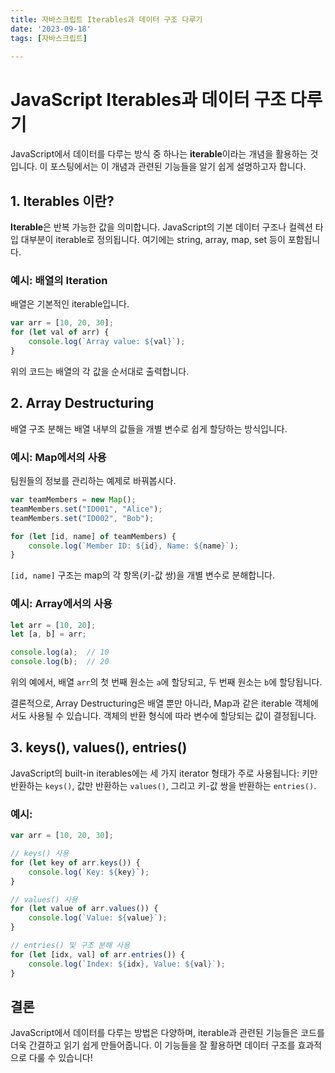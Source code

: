```yaml
---
title: 자바스크립트 Iterables과 데이터 구조 다루기
date: '2023-09-18'
tags: [자바스크립트]

---
```


# JavaScript Iterables과 데이터 구조 다루기

JavaScript에서 데이터를 다루는 방식 중 하나는 **iterable**이라는 개념을 활용하는 것입니다. 이 포스팅에서는 이 개념과 관련된 기능들을 알기 쉽게 설명하고자 합니다.

## 1. **Iterables** 이란?

**Iterable**은 반복 가능한 값을 의미합니다. JavaScript의 기본 데이터 구조나 컬렉션 타입 대부분이 iterable로 정의됩니다. 여기에는 string, array, map, set 등이 포함됩니다.

### 예시: 배열의 Iteration

배열은 기본적인 iterable입니다.

```javascript
var arr = [10, 20, 30];
for (let val of arr) {
    console.log(`Array value: ${val}`);
}
```

위의 코드는 배열의 각 값을 순서대로 출력합니다.

## 2. **Array Destructuring** 

배열 구조 분해는 배열 내부의 값들을 개별 변수로 쉽게 할당하는 방식입니다.

### 예시: Map에서의 사용

팀원들의 정보를 관리하는 예제로 바꿔봅시다.

```javascript
var teamMembers = new Map();
teamMembers.set("ID001", "Alice");
teamMembers.set("ID002", "Bob");

for (let [id, name] of teamMembers) {
    console.log(`Member ID: ${id}, Name: ${name}`);
}
```

`[id, name]` 구조는 map의 각 항목(키-값 쌍)을 개별 변수로 분해합니다.


### 예시: Array에서의 사용

```javascript
let arr = [10, 20];
let [a, b] = arr;

console.log(a);  // 10
console.log(b);  // 20
```

위의 예에서, 배열 `arr`의 첫 번째 원소는 `a`에 할당되고, 두 번째 원소는 `b`에 할당됩니다.

결론적으로, Array Destructuring은 배열 뿐만 아니라, Map과 같은 iterable 객체에서도 사용될 수 있습니다. 객체의 반환 형식에 따라 변수에 할당되는 값이 결정됩니다.

## 3. **keys(), values(), entries()**

JavaScript의 built-in iterables에는 세 가지 iterator 형태가 주로 사용됩니다: 키만 반환하는 `keys()`, 값만 반환하는 `values()`, 그리고 키-값 쌍을 반환하는 `entries()`.

### 예시:

```javascript
var arr = [10, 20, 30];

// keys() 사용
for (let key of arr.keys()) {
    console.log(`Key: ${key}`);
}

// values() 사용
for (let value of arr.values()) {
    console.log(`Value: ${value}`);
}

// entries() 및 구조 분해 사용
for (let [idx, val] of arr.entries()) {
    console.log(`Index: ${idx}, Value: ${val}`);
}
```

## 결론

JavaScript에서 데이터를 다루는 방법은 다양하며, iterable과 관련된 기능들은 코드를 더욱 간결하고 읽기 쉽게 만들어줍니다. 이 기능들을 잘 활용하면 데이터 구조를 효과적으로 다룰 수 있습니다!

